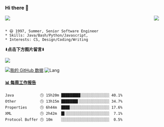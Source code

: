 ### Hi there 👋 
<p>  
  <a href="https://count.getloli.com/"><img src="https://count.getloli.com/get/@github.readme"></a>
  <img src="https://weather-icon.journeyad.repl.co/@shanghai?v=1" align="right">
</p>

```

* 😄 1997, Summer, Senior Software Engineer
* Skills: Java/Bash/Python/Javascript, 
* Interests: CS, Design/Coding/Writing
```

⬇️**点击下方图片留言**⬇️

[![](https://chat.getloli.com/room/@Xxpain.github/svg?width=600&height=100&limit=20&theme=light&title=Xxpain@github:%20~&fontSize=13)](https://chat.getloli.com/room/@Xxpain.github?title=Xxpain的留言板)

[![我的 GitHub 数据](https://github-readme-stats.vercel.app/api?username=Xxpain)]()
![Lang](https://github-readme-stats.vercel.app/api/top-langs/?username=Xxpain&hide=ipynb,html&layout=compact)
 <!-- waka-box start -->
#### <a href="https://gist.github.com/eb4ecc800e460a494f8146b3d1bb974a" target="_blank">📊 每周工作报告</a>
```text
Java            🕓 15h20m ████████▊░░░░░░░░░░░░░ 40.1%
Other           🕓 13h15m ███████▋░░░░░░░░░░░░░░ 34.7%
Properties      🕓 6h44m  ███▉░░░░░░░░░░░░░░░░░░ 17.6%
XML             🕓 2h42m  █▌░░░░░░░░░░░░░░░░░░░░  7.1%
Protocol Buffer 🕓 10m    ░░░░░░░░░░░░░░░░░░░░░░  0.5%
```
<!-- Powered by https://github.com/YouEclipse/waka-box-go . -->
<!-- waka-box end -->
